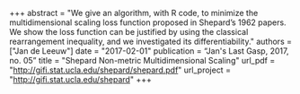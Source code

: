 +++
abstract = "We give an algorithm, with R code, to minimize the multidimensional scaling loss function proposed in Shepard’s 1962 papers. We show the loss function can be justified by using the classical rearrangement inequality, and we investigated its differentiability."
authors = ["Jan de Leeuw"]
date = "2017-02-01"
publication = “Jan's Last Gasp, 2017, no. 05”
title = "Shepard Non-metric Multidimensional Scaling"
url_pdf = "http://gifi.stat.ucla.edu/shepard/shepard.pdf"
url_project = "http://gifi.stat.ucla.edu/shepard"
+++

